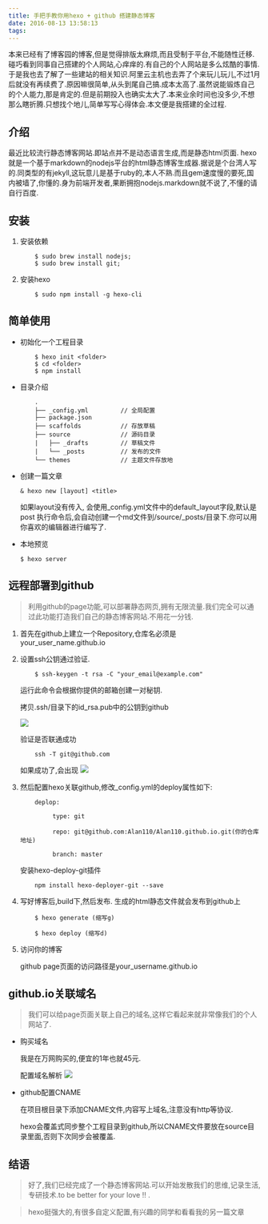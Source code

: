 ```yaml
---
title: 手把手教你用hexo + github 搭建静态博客
date: 2016-08-13 13:58:13
tags:
---
```


本来已经有了博客园的博客,但是觉得排版太麻烦,而且受制于平台,不能随性迁移.碰巧看到同事自己搭建的个人网站,心痒痒的.有自己的个人网站是多么炫酷的事情.于是我也去了解了一些建站的相关知识.阿里云主机也去弄了个来玩儿玩儿,不过1月后就没有再续费了.原因嘛很简单,从头到尾自己搞.成本太高了.虽然说能锻炼自己的个人能力,那是肯定的.但是前期投入也确实太大了.本来业余时间也没多少,不想那么瞎折腾.只想找个地儿,简单写写心得体会.本文便是我搭建的全过程.


## 介绍

最近比较流行静态博客网站.即站点并不是动态语言生成,而是静态html页面. hexo就是一个基于markdown的nodejs平台的html静态博客生成器.据说是个台湾人写的.同类型的有jekyll,这玩意儿是基于ruby的,本人不熟.而且gem速度慢的要死,国内被墙了,你懂的.身为前端开发者,果断拥抱nodejs.markdown就不说了,不懂的请自行百度.

## 安装

1. 安装依赖

    ```
        $ sudo brew install nodejs;
        $ sudo brew install git;
    ```

2. 安装hexo

    ```shell
        $ sudo npm install -g hexo-cli
    ```

## 简单使用

* 初始化一个工程目录

    ```
        $ hexo init <folder>
        $ cd <folder>
        $ npm install
    ```

* 目录介绍

    ```
        .
        ├── _config.yml         // 全局配置
        ├── package.json
        ├── scaffolds           // 存放草稿
        ├── source              // 源码目录
        |   ├── _drafts         // 草稿文件
        |   └── _posts          // 发布的文件
        └── themes              // 主题文件存放地
    ```




* 创建一篇文章

    ```
    & hexo new [layout] <title>

    ```
    如果layout没有传入, 会使用_config.yml文件中的default_layout字段,默认是post
    执行命令后,会自动创建一个md文件到/source/_posts/目录下.你可以用你喜欢的编辑器进行编写了.



* 本地预览

    ```
    $ hexo server
    ```

## 远程部署到github

>利用github的page功能,可以部署静态网页,拥有无限流量.我们完全可以通过此功能打造我们自己的静态博客网站.不用花一分钱.

1. 首先在github上建立一个Repository,仓库名必须是your_user_name.github.io

2. 设置ssh公钥通过验证.

    ```
        $ ssh-keygen -t rsa -C "your_email@example.com" 
    ```
    运行此命令会根据你提供的邮箱创建一对秘钥.

    拷贝.ssh/目录下的id_rsa.pub中的公钥到github

    ![](http://o99eh3ii0.bkt.clouddn.com//16-8-13/74961271.jpg)

    验证是否联通成功
    ```
        ssh -T git@github.com
    ```
    如果成功了,会出现
    ![](http://o99eh3ii0.bkt.clouddn.com//16-8-13/40882604.jpg)

3. 然后配置hexo关联github,修改_config.yml的deploy属性如下:

    ```
        deplop:

             type: git

             repo: git@github.com:Alan110/Alan110.github.io.git(你的仓库地址)

             branch: master
    ```

    安装hexo-deploy-git插件
    ```
        npm install hexo-deployer-git --save
    ```

3. 写好博客后,build下,然后发布. 生成的html静态文件就会发布到github上

    ```
        $ hexo generate (缩写g) 

        $ hexo deploy (缩写d)
    ```

4. 访问你的博客

   github page页面的访问路径是your_username.github.io

## github.io关联域名

>我们可以给page页面关联上自己的域名,这样它看起来就非常像我们的个人网站了.

* 购买域名

    我是在万网购买的,便宜的1年也就45元.

    配置域名解析
    ![](http://o99eh3ii0.bkt.clouddn.com//16-8-14/65138860.jpg)

* github配置CNAME

    在项目根目录下添加CNAME文件,内容写上域名,注意没有http等协议.

    hexo会覆盖式同步整个工程目录到github,所以CNAME文件要放在source目录里面,否则下次同步会被覆盖.


## 结语

>好了,我们已经完成了一个静态博客网站.可以开始发散我们的思维,记录生活,专研技术.to be better for your love !! .

>hexo挺强大的,有很多自定义配置,有兴趣的同学和看看我的另一篇文章

